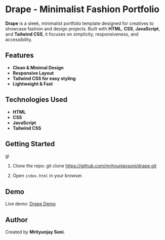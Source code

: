 # Drape - Minimalist Fashion Portfolio

**Drape** is a sleek, minimalist portfolio template designed for creatives to showcase fashion and design projects. Built with **HTML**, **CSS**, **JavaScript**, and **Tailwind CSS**, it focuses on simplicity, responsiveness, and accessibility.



## Features

- **Clean & Minimal Design**
- **Responsive Layout**
- **Tailwind CSS for easy styling**
- **Lightweight & Fast**

## Technologies Used

- **HTML**
- **CSS**
- **JavaScript**
- **Tailwind CSS**

## Getting Started
gi
1. Clone the repo: git clone https://github.com/mrityunjaysoni/drape.git

2. Open `index.html` in your browser.

## Demo

Live demo: [Drape Demo](https://drape.vercel.app/index.html)



## Author

Created by **Mrityunjay Soni**.